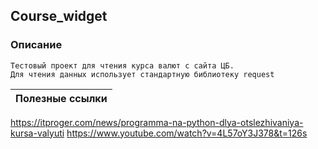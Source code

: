 ## Course_widget

### Описание

    Тестовый проект для чтения курса валют с сайта ЦБ. 
    Для чтения данных использует стандартную библиотеку request

 

 |  Полезные ссылки |
 | ------ |
https://itproger.com/news/programma-na-python-dlya-otslezhivaniya-kursa-valyuti
https://www.youtube.com/watch?v=4L57oY3J378&t=126s

